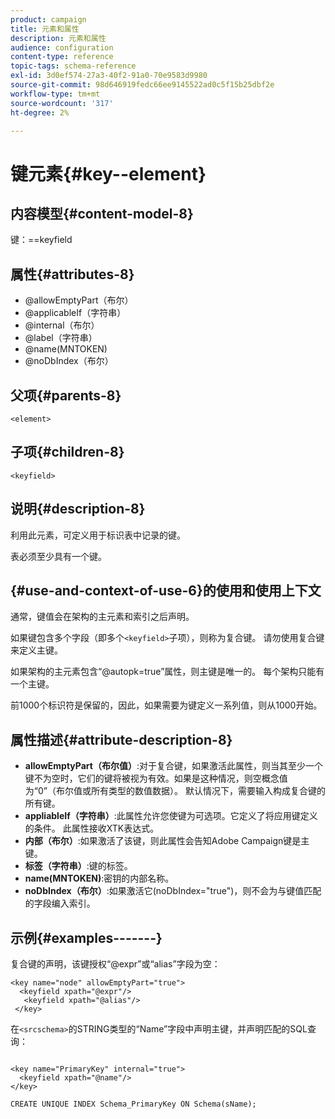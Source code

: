 ```yaml
---
product: campaign
title: 元素和属性
description: 元素和属性
audience: configuration
content-type: reference
topic-tags: schema-reference
exl-id: 3d0ef574-27a3-40f2-91a0-70e9583d9980
source-git-commit: 98d646919fedc66ee9145522ad0c5f15b25dbf2e
workflow-type: tm+mt
source-wordcount: '317'
ht-degree: 2%

---
```


# 键元素{#key--element}

## 内容模型{#content-model-8}

键：==keyfield

## 属性{#attributes-8}

* @allowEmptyPart（布尔）
* @applicableIf（字符串）
* @internal（布尔）
* @label（字符串）
* @name(MNTOKEN)
* @noDbIndex（布尔）

## 父项{#parents-8}

`<element>`

## 子项{#children-8}

`<keyfield>`

## 说明{#description-8}

利用此元素，可定义用于标识表中记录的键。

表必须至少具有一个键。

## {#use-and-context-of-use-6}的使用和使用上下文

通常，键值会在架构的主元素和索引之后声明。

如果键包含多个字段（即多个`<keyfield>`子项），则称为复合键。 请勿使用复合键来定义主键。

如果架构的主元素包含“@autopk=true”属性，则主键是唯一的。 每个架构只能有一个主键。

前1000个标识符是保留的，因此，如果需要为键定义一系列值，则从1000开始。

## 属性描述{#attribute-description-8}

* **allowEmptyPart（布尔值）**:对于复合键，如果激活此属性，则当其至少一个键不为空时，它们的键将被视为有效。如果是这种情况，则空概念值为“0”（布尔值或所有类型的数值数据）。 默认情况下，需要输入构成复合键的所有键。
* **appliableIf（字符串）**:此属性允许您使键为可选项。它定义了将应用键定义的条件。 此属性接收XTK表达式。
* **内部（布尔）**:如果激活了该键，则此属性会告知Adobe Campaign键是主键。
* **标签（字符串）**:键的标签。
* **name(MNTOKEN)**:密钥的内部名称。
* **noDbIndex（布尔）**:如果激活它(noDbIndex=&quot;true&quot;)，则不会为与键值匹配的字段编入索引。

## 示例{#examples-------}

复合键的声明，该键授权“@expr”或“alias”字段为空：

```
<key name="node" allowEmptyPart="true">
  <keyfield xpath="@expr"/>
   <keyfield xpath="@alias"/>
 </key>
```

在`<srcschema>`的STRING类型的“Name”字段中声明主键，并声明匹配的SQL查询：

```
 
<key name="PrimaryKey" internal="true">  
  <keyfield xpath="@name"/>
</key>

CREATE UNIQUE INDEX Schema_PrimaryKey ON Schema(sName);
```
